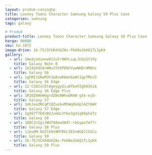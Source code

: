 ```yaml
---
layout: produk-casinghp
title: Looney Toons Character Samsung Galaxy S9 Plus Case
categories: samsung
tags: galaxy

# Produk
product-title: Looney Toons Character Samsung Galaxy S9 Plus Case
harga: 90000
sku: hn-1872
image-drive: 1b-75J3CkRdUUZAs-PkO8e2k6Q1TLIpKX
gallery:
  - url: 1NedzoOieneR22uTr9KPLsqLJUSo5Y1Pp
    title: Galaxy Note 8
  - url: 1b1XGXdvQrWNv2YOXPO0FVywNHQrHMbhi
    title: Galaxy S6
  - url: 1ghM11GRwM3h3w8vwRAmnXwWtIqpTMozS
    title: Galaxy S6 Edge
  - url: 1Z-CG82vCEtAgeygyQiuATbePZgb03GiA
    title: Galaxy S6 Edge Plus
  - url: 1R2OZ6WeWGgrdZWsNWhwGRmB-gtk-ejO-
    title: Galaxy S7
  - url: 1mhJxoZNCqP1QZuxbxMhWqOkdplA2t6WY
    title: Galaxy S7 Edge
  - url: 1gX67T7E0zBUJvmGLVY6e3g41q85phd7z
    title: Galaxy S8
  - url: 1D8C2n2gi3WUT40ewXA9l-rbGypo7mf7r
    title: Galaxy S8 Plus
  - url: 1ibuOM-6O2l69sNM7RkC3EXn8GQlCGVCo
    title: Galaxy S9
  - url: 1b-75J3CkRdUUZAs-PkO8e2k6Q1TLIpKX
    title: Galaxy S9 Plus
---
```

